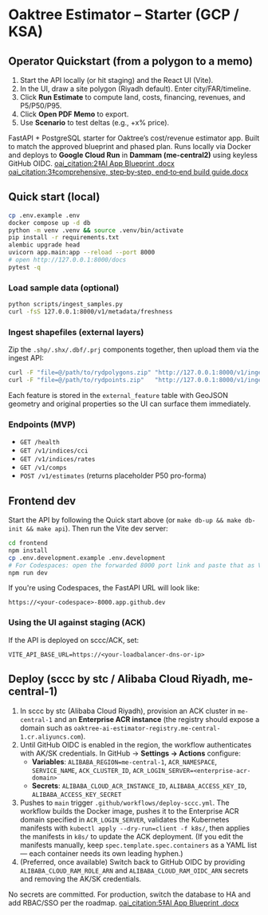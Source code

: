 # Oaktree Estimator – Starter (GCP / KSA)

## Operator Quickstart (from a polygon to a memo)
1. Start the API locally (or hit staging) and the React UI (Vite).
2. In the UI, draw a site polygon (Riyadh default). Enter city/FAR/timeline.
3. Click **Run Estimate** to compute land, costs, financing, revenues, and P5/P50/P95.
4. Click **Open PDF Memo** to export.
5. Use **Scenario** to test deltas (e.g., +x% price).

FastAPI + PostgreSQL starter for Oaktree’s cost/revenue estimator app. Built to match the approved blueprint and phased plan. Runs locally via Docker and deploys to **Google Cloud Run** in **Dammam (me-central2)** using keyless GitHub OIDC.  [oai_citation:2‡AI App Blueprint .docx](file-service://file-ALgZg1S1QWVEsFVxeedqkv)  [oai_citation:3‡comprehensive, step‑by‑step, end‑to‑end build guide.docx](file-service://file-2mLQo2SYnT3iuikLqGJy8N)

## Quick start (local)

```bash
cp .env.example .env
docker compose up -d db
python -m venv .venv && source .venv/bin/activate
pip install -r requirements.txt
alembic upgrade head
uvicorn app.main:app --reload --port 8000
# open http://127.0.0.1:8000/docs
pytest -q
```

### Load sample data (optional)
```bash
python scripts/ingest_samples.py
curl -fsS 127.0.0.1:8000/v1/metadata/freshness
```

### Ingest shapefiles (external layers)
Zip the `.shp/.shx/.dbf/.prj` components together, then upload them via the ingest API:

```bash
curl -F "file=@/path/to/rydpolygons.zip" "http://127.0.0.1:8000/v1/ingest/shapefile?layer=rydpolygons"
curl -F "file=@/path/to/rydpoints.zip"   "http://127.0.0.1:8000/v1/ingest/shapefile?layer=rydpoints"
```

Each feature is stored in the `external_feature` table with GeoJSON geometry and original properties so the UI can surface them immediately.

### Endpoints (MVP)

- `GET /health`
- `GET /v1/indices/cci`
- `GET /v1/indices/rates`
- `GET /v1/comps`
- `POST /v1/estimates` (returns placeholder P50 pro-forma)

## Frontend dev

Start the API by following the Quick start above (or `make db-up && make db-init && make api`). Then run the Vite dev server:

```bash
cd frontend
npm install
cp .env.development.example .env.development
# For Codespaces: open the forwarded 8000 port link and paste that as VITE_API_BASE_URL.
npm run dev
```

If you're using Codespaces, the FastAPI URL will look like:

```
https://<your-codespace>-8000.app.github.dev
```

### Using the UI against staging (ACK)
If the API is deployed on sccc/ACK, set:

```
VITE_API_BASE_URL=https://<your-loadbalancer-dns-or-ip>
```

## Deploy (sccc by stc / Alibaba Cloud Riyadh, me-central-1)

1. In sccc by stc (Alibaba Cloud Riyadh), provision an ACK cluster in `me-central-1` and an **Enterprise ACR instance** (the registry should expose a domain such as `oaktree-ai-estimator-registry.me-central-1.cr.aliyuncs.com`).
2. Until GitHub OIDC is enabled in the region, the workflow authenticates with AK/SK credentials. In GitHub → **Settings → Actions** configure:
   - **Variables**: `ALIBABA_REGION=me-central-1`, `ACR_NAMESPACE`, `SERVICE_NAME`, `ACK_CLUSTER_ID`, `ACR_LOGIN_SERVER=<enterprise-acr-domain>`
   - **Secrets**: `ALIBABA_CLOUD_ACR_INSTANCE_ID`, `ALIBABA_ACCESS_KEY_ID`, `ALIBABA_ACCESS_KEY_SECRET`
3. Pushes to `main` trigger `.github/workflows/deploy-sccc.yml`. The workflow builds the Docker image, pushes it to the Enterprise ACR domain specified in `ACR_LOGIN_SERVER`, validates the Kubernetes manifests with `kubectl apply --dry-run=client -f k8s/`, then applies the manifests in `k8s/` to update the ACK deployment. (If you edit the manifests manually, keep `spec.template.spec.containers` as a YAML list — each container needs its own leading hyphen.)
4. (Preferred, once available) Switch back to GitHub OIDC by providing `ALIBABA_CLOUD_RAM_ROLE_ARN` and `ALIBABA_CLOUD_RAM_OIDC_ARN` secrets and removing the AK/SK credentials.

No secrets are committed. For production, switch the database to HA and add RBAC/SSO per the roadmap.  [oai_citation:5‡AI App Blueprint .docx](file-service://file-ALgZg1S1QWVEsFVxeedqkv)
